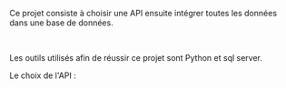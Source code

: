 <p> Ce projet consiste à choisir une API ensuite intégrer toutes les données dans une base de données. </p> <br>
<p> Les outils utilisés afin de réussir ce projet sont Python et sql server.</p> 
 Le choix de l'API : <br>


